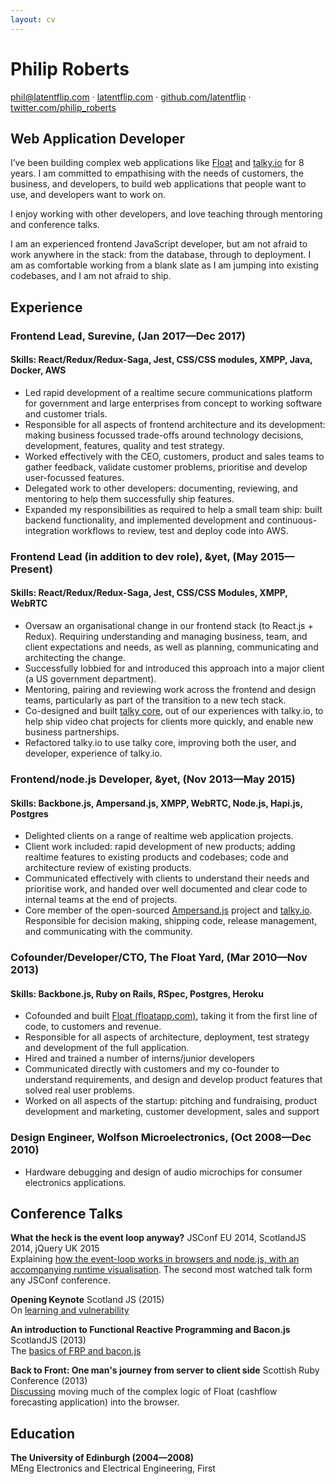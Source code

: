 ```yaml
---
layout: cv
---
```


# Philip Roberts

[phil@latentflip.com](mailto:phil@latentflip.com) · [latentflip.com](http://latentflip.com) · [github.com/latentflip](https://github.com/latentflip) · [twitter.com/philip_roberts](https://twitter.com/philip_roberts)


## Web Application Developer

I’ve been building complex web applications like [Float](https://floatapp.com) and [talky.io](https://talky.io) for 8 years. I am committed to empathising with the needs of customers, the business, and developers, to build web applications that people want to use, and developers want to work on.

I enjoy working with other developers, and love teaching through mentoring and conference talks.

I am an experienced frontend JavaScript developer, but am not afraid to work anywhere in the stack: from the database, through to deployment. I am as comfortable working from a blank slate as I am jumping into existing codebases, and I am not afraid to ship. 


## Experience

### **Frontend Lead**,  Surevine, (Jan 2017—Dec 2017)    
#### Skills: React/Redux/Redux-Saga, Jest, CSS/CSS modules, XMPP, Java, Docker, AWS

* Led rapid development of a realtime secure communications platform for government and large enterprises from concept to working software and customer trials.
* Responsible for all aspects of frontend architecture and its development: making business focussed trade-offs around technology decisions, development, features, quality and test strategy.
* Worked effectively with the CEO, customers, product and sales teams to gather feedback, validate customer problems, prioritise and develop user-focussed features.
* Delegated work to other developers: documenting, reviewing, and mentoring to help them successfully ship features.
* Expanded my responsibilities as required to help a small team ship: built backend functionality, and implemented development and continuous-integration workflows to review, test and deploy code into AWS.


### **Frontend Lead (in addition to dev role)**,  &yet, (May 2015—Present)    
#### Skills: React/Redux/Redux-Saga, Jest, CSS/CSS Modules, XMPP, WebRTC

* Oversaw an organisational change in our frontend stack (to React.js + Redux). Requiring understanding and managing business, team, and client expectations and needs, as well as planning, communicating and architecting the change.
* Successfully lobbied for and introduced this approach into a major client (a US government department).
* Mentoring, pairing and reviewing work across the frontend and design teams, particularly as part of the transition to a new tech stack.
* Co-designed and built [talky core](https://about.talky.io/core/), out of our experiences with talky.io, to help ship video chat projects for clients more quickly, and enable new business partnerships.
* Refactored talky.io to use talky core, improving both the user, and developer, experience of talky.io.

### **Frontend/node.js Developer**, &yet, (Nov 2013—May 2015)    
#### Skills: Backbone.js, Ampersand.js, XMPP, WebRTC, Node.js, Hapi.js, Postgres

* Delighted clients on a range of realtime web application projects.
* Client work included: rapid development of new products; adding realtime features to existing products and codebases; code and architecture review of existing products.
* Communicated effectively with clients to understand their needs and prioritise work, and handed over well documented and clear code to internal teams at the end of projects. 
* Core member of the open-sourced [Ampersand.js](https://ampersandjs.com) project and [talky.io](https://talky.io). Responsible for decision making, shipping code, release management, and communicating with the community.

### **Cofounder/Developer/CTO**, The Float Yard, (Mar 2010—Nov 2013)    
#### Skills: Backbone.js, Ruby on Rails, RSpec, Postgres, Heroku

* Cofounded and built [Float (floatapp.com)](https://floatapp.com), taking it from the first line of code, to customers and revenue. 
* Responsible for all aspects of architecture, deployment, test strategy and development of the full application.
* Hired and trained a number of interns/junior developers
* Communicated directly with customers and my co-founder to understand requirements, and design and develop product features that solved real user problems.
* Worked on all aspects of the startup: pitching and fundraising, product development and marketing, customer development, sales and support

### **Design Engineer**, Wolfson Microelectronics, (Oct 2008—Dec 2010)

* Hardware debugging and design of audio microchips for consumer electronics applications.

## Conference Talks

**What the heck is the event loop anyway?** JSConf EU 2014, ScotlandJS 2014, jQuery UK 2015    
Explaining [how the event-loop works in browsers and node.js, with an accompanying runtime visualisation](http://latentflip.com/loupe/). The second most watched talk form any JSConf conference.

**Opening Keynote** Scotland JS (2015)    
On [learning and vulnerability](https://www.youtube.com/watch?v=43BdvIDdZA4)

**An introduction to Functional Reactive Programming and Bacon.js** ScotlandJS (2013)    
The [basics of FRP and bacon.js](https://vimeo.com/68987289)

**Back to Front: One man's journey from server to client side** Scottish Ruby Conference (2013)    
[Discussing](https://vimeo.com/66857759) moving much of the complex logic of Float (cashflow forecasting application) into the browser.


## Education

**The University of Edinburgh (2004—2008)**  
MEng Electronics and Electrical Engineering, First
